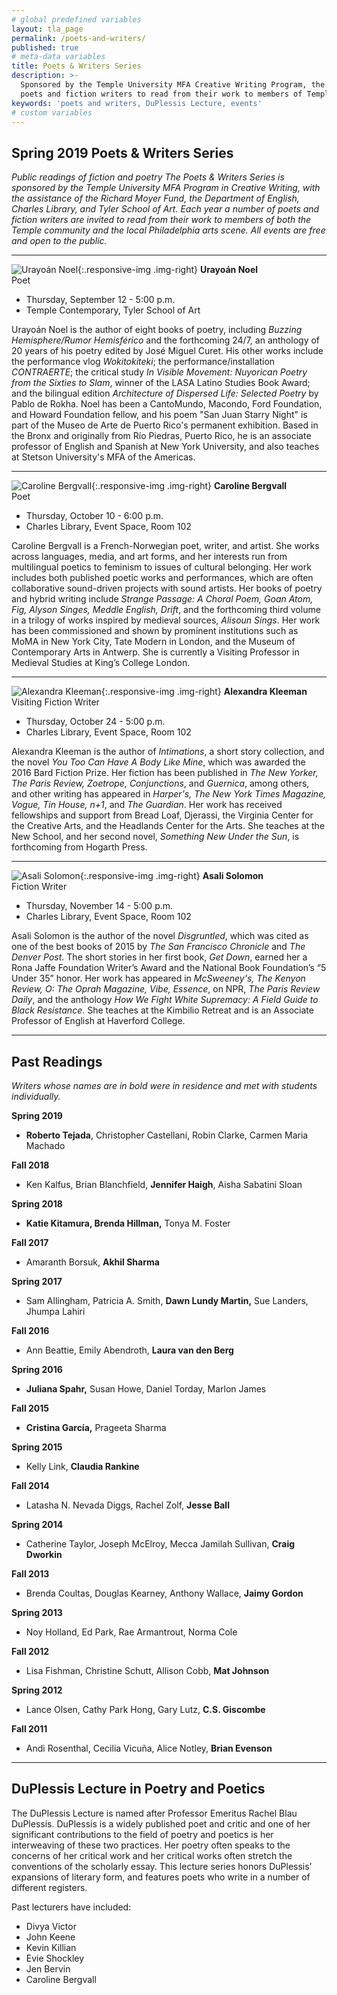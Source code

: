 ```yaml
---
# global predefined variables
layout: tla_page
permalink: /poets-and-writers/
published: true
# meta-data variables
title: Poets & Writers Series
description: >-
  Sponsored by the Temple University MFA Creative Writing Program, the Poets and Writers Series invites
  poets and fiction writers to read from their work to members of Temple community and Philadelphia arts scene.
keywords: 'poets and writers, DuPlessis Lecture, events'
# custom variables
---
```

## Spring 2019 Poets & Writers Series
_Public readings of fiction and poetry_
_The Poets & Writers Series is sponsored by the Temple University MFA Program in Creative Writing, with the assistance of the Richard Moyer Fund, the Department of English, Charles Library, and Tyler School of Art. Each year a number of poets and fiction writers are invited to read from their work to members of both the Temple community and the local Philadelphia arts scene. All events are free and open to the public._

___

![Urayoán Noel]({{site.baseurl}}/media/resizedrusty.jpg){:.responsive-img .img-right}
**Urayoán Noel**<br/>
Poet<br/>

- Thursday, September 12 - 5:00 p.m.<br/>
- Temple Contemporary, Tyler School of Art<br/>

Urayoán Noel is the author of eight books of poetry, including _Buzzing Hemisphere/Rumor Hemisférico_ and the forthcoming 24/7, an anthology of 20 years of his poetry edited by José Miguel Curet. His other works include the performance vlog _Wokitokiteki_; the performance/installation _CONTRAERTE_; the critical study _In Visible Movement: Nuyorican Poetry from the Sixties to Slam_, winner of the LASA Latino Studies Book Award; and the bilingual edition _Architecture of Dispersed Life: Selected Poetry_ by Pablo de Rokha. Noel has been a CantoMundo, Macondo, Ford Foundation, and Howard Foundation fellow, and his poem "San Juan Starry Night" is part of the Museo de Arte de Puerto Rico's permanent exhibition. Based in the Bronx and originally from Río Piedras, Puerto Rico, he is an associate professor of English and Spanish at New York University, and also teaches at Stetson University's MFA of the Americas. 

___

![Caroline Bergvall]({{site.baseurl}}/media/resizedbergvall.jpg){:.responsive-img .img-right}
**Caroline Bergvall**<br/>
Poet<br/>

- Thursday, October 10 - 6:00 p.m.
- Charles Library, Event Space, Room 102<br/>

Caroline Bergvall is a French-Norwegian poet, writer, and artist. She works across languages, media, and art forms, and her interests run from multilingual poetics to feminism to issues of cultural belonging. Her work includes both published poetic works and performances, which are often collaborative sound-driven projects with sound artists. Her books of poetry and hybrid writing include _Strange Passage: A Choral Poem, Goan Atom, Fig, Alyson Singes, Meddle English, Drift_, and the forthcoming third volume in a trilogy of works inspired by medieval sources, _Alisoun Sings_. Her work has been commissioned and shown by prominent institutions such as MoMA in New York City, Tate Modern in London, and the Museum of Contemporary Arts in Antwerp. She is currently a Visiting Professor in Medieval Studies at King’s College London. 

___

![Alexandra Kleeman]({{site.baseurl}}/media/resizedkleeman.jpg){:.responsive-img .img-right}
**Alexandra Kleeman**<br/>
 Visiting Fiction Writer<br/>

- Thursday, October 24 - 5:00 p.m.<br/>
- Charles Library, Event Space, Room 102<br/>

Alexandra Kleeman is the author of _Intimations_, a short story collection, and the novel _You Too Can Have A Body Like Mine_, which was awarded the 2016 Bard Fiction Prize. Her fiction has been published in _The New Yorker, The Paris Review, Zoetrope, Conjunctions_, and _Guernica_, among others, and other writing has appeared in _Harper's, The New York Times Magazine, Vogue, Tin House, n+1_, and _The Guardian_. Her work has received fellowships and support from Bread Loaf, Djerassi, the Virginia Center for the Creative Arts, and the Headlands Center for the Arts. She teaches at the New School, and her second novel, _Something New Under the Sun_, is forthcoming from Hogarth Press.

___

![Asali Solomon]({{site.baseurl}}/media/resizedsoloman.jpg){:.responsive-img .img-right}
**Asali Solomon**<br/>
 Fiction Writer<br/>

- Thursday, November 14 - 5:00 p.m.<br/>
- Charles Library, Event Space, Room 102<br/>

Asali Solomon is the author of the novel _Disgruntled_, which was cited as one of the best books of 2015 by _The San Francisco Chronicle_ and _The Denver Post_. The short stories in her first book, _Get Down_, earned her a Rona Jaffe Foundation Writer’s Award and the National Book Foundation’s “5 Under 35” honor. Her work has appeared in _McSweeney's, The Kenyon Review, O: The Oprah Magazine, Vibe, Essence_, on NPR, _The Paris Review Daily_, and the anthology _How We Fight White Supremacy: A Field Guide to Black Resistance_. She teaches at the Kimbilio Retreat and is an Associate Professor of English at Haverford College. 

___

## Past Readings

_Writers whose names are in bold were in residence and met with students individually._

**Spring 2019**
- **Roberto Tejada**, Christopher Castellani, Robin Clarke, Carmen Maria Machado

**Fall 2018**
- Ken Kalfus, Brian Blanchfield, **Jennifer Haigh**, Aisha Sabatini Sloan

**Spring 2018**
- **Katie Kitamura, Brenda Hillman,** Tonya M. Foster

**Fall 2017**
- Amaranth Borsuk, **Akhil Sharma**

**Spring 2017**
- Sam Allingham, Patricia A. Smith, **Dawn Lundy Martin,** Sue Landers, Jhumpa Lahiri

**Fall 2016**
- Ann Beattie, Emily Abendroth, **Laura van den Berg**

**Spring 2016**
- **Juliana Spahr,** Susan Howe, Daniel Torday, Marlon James

**Fall 2015**
- **Cristina García,** Prageeta Sharma

**Spring 2015**
- Kelly Link, **Claudia Rankine**

**Fall 2014**
- Latasha N. Nevada Diggs, Rachel Zolf, **Jesse Ball**

**Spring 2014**
- Catherine Taylor, Joseph McElroy, Mecca Jamilah Sullivan, **Craig Dworkin**

**Fall 2013**
- Brenda Coultas, Douglas Kearney, Anthony Wallace, **Jaimy Gordon**

**Spring 2013**
- Noy Holland, Ed Park, Rae Armantrout, Norma Cole

**Fall 2012**
- Lisa Fishman, Christine Schutt, Allison Cobb, **Mat Johnson**

**Spring 2012**
- Lance Olsen, Cathy Park Hong, Gary Lutz, **C.S. Giscombe**

**Fall 2011**
- Andi Rosenthal, Cecilia Vicuña, Alice Notley, **Brian Evenson**

___

## DuPlessis Lecture in Poetry and Poetics
The DuPlessis Lecture is named after Professor Emeritus Rachel Blau DuPlessis. DuPlessis is a widely published poet and critic and one of her significant contributions to the field of poetry and poetics is her interweaving of these two practices. Her poetry often speaks to the concerns of her critical work and her critical works often stretch the conventions of the scholarly essay. This lecture series honors DuPlessis’ expansions of literary form, and features poets who write in a number of different registers.

Past lecturers have included:
- Divya Victor
- John Keene
- Kevin Killian
- Evie Shockley
- Jen Bervin
- Caroline Bergvall
